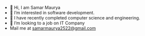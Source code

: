 - 👋 Hi, I am Samar Maurya
- 👀 I’m interested in software development.
- 🌱 I have recently completed  computer science and engineering.
- 💞️ I’m looking to a job  on IT Company
-  Mail me at samarmaurya2522@gmail.com

<!---
Samar4306/Samar4306 is a ✨ special ✨ repository because its `README.md` (this file) appears on your GitHub profile.
You can click the Preview link to take a look at your changes.
--->
